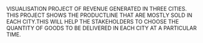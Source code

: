 VISUALISATION PROJECT OF REVENUE GENERATED IN THREE CITIES.
THIS PROJECT SHOWS THE PRODUCTLINE THAT ARE MOSTLY SOLD IN EACH CITY.THIS WILL HELP THE STAKEHOLDERS TO CHOOSE THE QUANTITY OF GOODS TO BE DELIVERED IN EACH CITY AT A PARTICULAR TIME.
